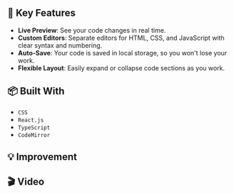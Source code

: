 ## 🚀 Key Features

- **Live Preview**: See your code changes in real time.
- **Custom Editors**: Separate editors for HTML, CSS, and JavaScript with clear syntax and numbering.
- **Auto-Save**: Your code is saved in local storage, so you won't lose your work.
- **Flexible Layout**: Easily expand or collapse code sections as you work.

## 📦 Built With

- `CSS`
- `React.js`
- `TypeScript`
- `CodeMirror`

## 💡 Improvement

## 🎬 Video


